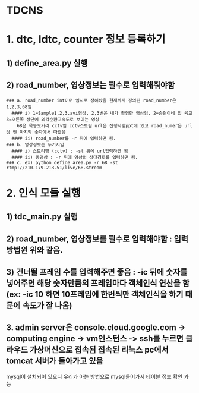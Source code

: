 # TDCNS
# 1. dtc, ldtc, counter 정보 등록하기
  ## 1) define_area.py 실행
  ## 2) road_number, 영상정보는 필수로 입력해줘야함
    ### a. road_number int이며 임시로 정해놨음 현재까지 정의된 road_number은 1,2,3,68임 
      #### i) 1=Sample1,2,3.avi영상, 2,3번은 내가 촬영한 영상임. 2=승현이네 집 육교 3=오른쪽 상단에 외각순환고속도로 보이는 영상 
        68은 목동오거리 cctv임 cctv스트림 url은 진행사항ppt에 있고 road_numer은 url상 맨 마지막 숫자에서 따왔음
      #### ii) road_number를 -r 뒤에 입력하면 됨.
    ### b. 영상정보는 두가지임
      #### i) 스트리밍 (cctv) : -st 뒤에 url입력하면 됨
      #### ii) 동영상 : -r 뒤에 영상의 상대경로를 입력하면 됨.
    ### c. ex) python define_area.py -r 68 -st rtmp://210.179.218.51/live/68.stream

# 2. 인식 모듈 실행
  ## 1) tdc_main.py 실행
  ## 2) road_number, 영상정보를 필수로 입력해야함 : 입력방법윈 위와 같음.
  ## 3) 건너뛸 프레임 수를 입력해주면 좋음 : -ic 뒤에 숫자를 넣어주면 해당 숫자만큼의 프레임마다 객체인식 연산을 함 (ex: -ic 10 하면 10프레임에 한번씩만 객체인식을 하기 때문에 속도가 잘 나옴)
 
## 3. admin server은 console.cloud.google.com -> computing engine -> vm인스턴스 -> ssh를 누르면 클라우드 가상머신으로 접속됨 접속된 리눅스 pc에서 tomcat 서버가 돌아가고 있음
mysql이 설치되어 있으니 우리가 아는 방법으로 mysql들어가서 테이블 정보 확인 가능
